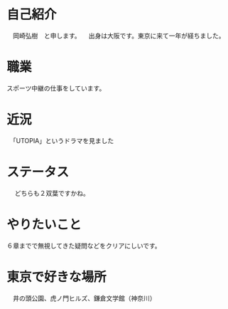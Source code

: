 # 自己紹介
　岡崎弘樹　と申します。
　出身は大阪です。東京に来て一年が経ちました。
# 職業
スポーツ中継の仕事をしています。

# 近況

　「UTOPIA」というドラマを見ました

# ステータス
　 どちらも２双葉ですかね。

# やりたいこと
  ６章までで無視してきた疑問などをクリアにしいです。

# 東京で好きな場所
　井の頭公園、虎ノ門ヒルズ、鎌倉文学館（神奈川）